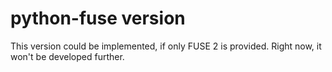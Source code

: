 # python-fuse version

This version could be implemented, if only FUSE 2 is provided.
Right now, it won't be developed further.